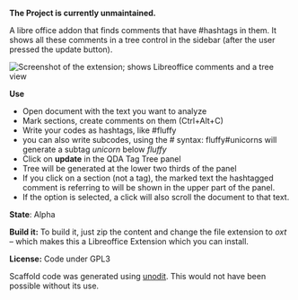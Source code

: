 **The Project is currently unmaintained.**


A libre office addon that finds comments that have #hashtags in them. It shows all these comments in a tree control in the sidebar (after the user pressed the update button). 

![Screenshot of the extension; shows Libreoffice comments and a tree view](http://i.imgur.com/7k9Meb6.png)

**Use**

* Open document with the text you want to analyze
* Mark sections, create comments on them (Ctrl+Alt+C)
* Write your codes as hashtags, like #fluffy
 * you can also write subcodes, using the # syntax: fluffy#unicorns will generate a subtag *unicorn* below *fluffy*
* Click on **update** in the QDA Tag Tree panel
* Tree will be generated at the lower two thirds of the panel
 * If you click on a section (not a tag), the marked text the hashtagged comment is referring to will be shown in the upper part of the panel.
 * If the option is selected, a click will also scroll the document to that text.


**State**: Alpha

**Build it:** To build it, just zip the content and change the file extension to *oxt* – which makes this a Libreoffice Extension which you can install. 



**License:** Code under GPL3

Scaffold code was generated using [unodit](https://github.com/kelsa-pi/unodit). This would not have been possible without its use.
